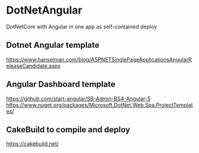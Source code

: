 # DotNetAngular

DotNetCore with Angular in one app as self-contained deploy

## Dotnet Angular template

https://www.hanselman.com/blog/ASPNETSinglePageApplicationsAngularReleaseCandidate.aspx


## Angular Dashboard template

https://github.com/start-angular/SB-Admin-BS4-Angular-5
https://www.nuget.org/packages/Microsoft.DotNet.Web.Spa.ProjectTemplates/



## CakeBuild to compile and deploy

https://cakebuild.net/

